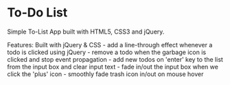 # To-Do List

Simple To-List App built with HTML5, CSS3 and jQuery.

Features:
      Built with jQuery & CSS
      - add a line-through effect whenever a todo is clicked using jQuery
      - remove a todo when the garbage icon is clicked and stop event propagation
      - add new todos on 'enter' key to the list from the input box and clear input text
      - fade in/out the input box when we click the 'plus' icon 
      - smoothly fade trash icon in/out on mouse hover

